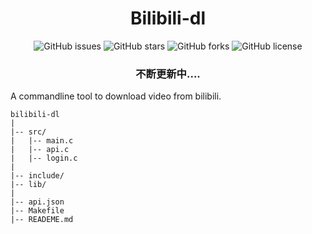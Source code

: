 <h1 align="center">Bilibili-dl</h1>
<p align="center" class="shields">
    <a href="https://github.com/jw-jackson/bilibili-dl/issues" style="text-decoration:none">
        <img src="https://img.shields.io/github/issues/jw-jackson/bilibili-dl.svg" alt="GitHub issues"/>
    </a>
    <a href="https://github.com/jw-jackson/bilibili-dl/stargazers" style="text-decoration:none" >
        <img src="https://img.shields.io/github/stars/jw-jackson/bilibili-dl.svg" alt="GitHub stars"/>
    </a>
    <a href="https://github.com/jw-jackson/bilibili-dl/network" style="text-decoration:none" >
        <img src="https://img.shields.io/github/forks/jw-jackson/bilibili-dl.svg" alt="GitHub forks"/>
    </a>
    <a href="https://github.com/jw-jackson/bilibili-dl/blob/master/LICENSE" style="text-decoration:none" >
        <img src="https://img.shields.io/badge/License-GPLv3-blue.svg" alt="GitHub license"/>
    </a>
</p>
<h3 align="center">不断更新中....</h3>


A commandline tool to download video from bilibili.
```
bilibili-dl
|
|-- src/
|   |-- main.c
|   |-- api.c 
|   |-- login.c
|   
|-- include/
|-- lib/
|
|-- api.json
|-- Makefile
|-- READEME.md
```
